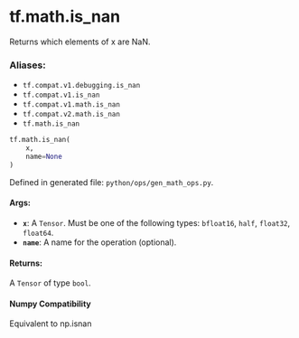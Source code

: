 <div itemscope itemtype="http://developers.google.com/ReferenceObject">
<meta itemprop="name" content="tf.math.is_nan" />
<meta itemprop="path" content="Stable" />
</div>

# tf.math.is_nan

Returns which elements of x are NaN.

### Aliases:

* `tf.compat.v1.debugging.is_nan`
* `tf.compat.v1.is_nan`
* `tf.compat.v1.math.is_nan`
* `tf.compat.v2.math.is_nan`
* `tf.math.is_nan`

``` python
tf.math.is_nan(
    x,
    name=None
)
```



Defined in generated file: `python/ops/gen_math_ops.py`.

<!-- Placeholder for "Used in" -->



#### Args:


* <b>`x`</b>: A `Tensor`. Must be one of the following types: `bfloat16`, `half`, `float32`, `float64`.
* <b>`name`</b>: A name for the operation (optional).


#### Returns:

A `Tensor` of type `bool`.


#### Numpy Compatibility
Equivalent to np.isnan

